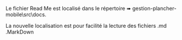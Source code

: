 Le fichier Read Me est localisé dans le répertoire ➠ gestion-plancher-mobile\src\docs.

La nouvelle localisation est pour facilité la lecture des fichiers .md .MarkDown